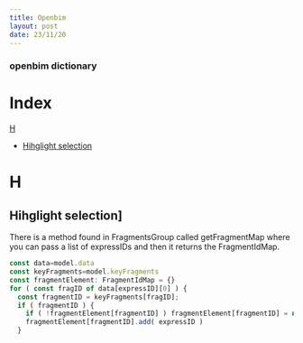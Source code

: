 ```yaml
---
title: Openbim
layout: post
date: 23/11/20
---
```


### openbim dictionary

# Index
[H](#h)

- [Hihglight selection](#highlight)

# H

## Hihglight selection]

 There is a method found in FragmentsGroup called getFragmentMap where you can pass a list of expressIDs and then it returns the FragmentIdMap. 
 
```js
const data=model.data
const keyFragments=model.keyFragments
const fragmentElement: FragmentIdMap = {}
for ( const fragID of data[expressID][0] ) {
  const fragmentID = keyFragments[fragID];
  if ( fragmentID ) {
    if ( !fragmentElement[fragmentID] ) fragmentElement[fragmentID] = new Set<string>()
    fragmentElement[fragmentID].add( expressID )
  }
```
